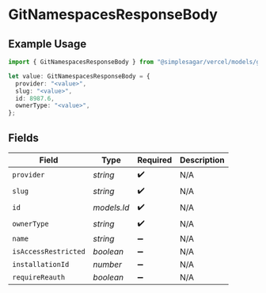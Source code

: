 # GitNamespacesResponseBody

## Example Usage

```typescript
import { GitNamespacesResponseBody } from "@simplesagar/vercel/models/gitnamespacesop.js";

let value: GitNamespacesResponseBody = {
  provider: "<value>",
  slug: "<value>",
  id: 8987.6,
  ownerType: "<value>",
};
```

## Fields

| Field                | Type                 | Required             | Description          |
| -------------------- | -------------------- | -------------------- | -------------------- |
| `provider`           | *string*             | :heavy_check_mark:   | N/A                  |
| `slug`               | *string*             | :heavy_check_mark:   | N/A                  |
| `id`                 | *models.Id*          | :heavy_check_mark:   | N/A                  |
| `ownerType`          | *string*             | :heavy_check_mark:   | N/A                  |
| `name`               | *string*             | :heavy_minus_sign:   | N/A                  |
| `isAccessRestricted` | *boolean*            | :heavy_minus_sign:   | N/A                  |
| `installationId`     | *number*             | :heavy_minus_sign:   | N/A                  |
| `requireReauth`      | *boolean*            | :heavy_minus_sign:   | N/A                  |
